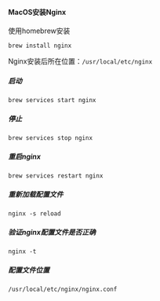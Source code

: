 
#### MacOS安装Nginx

使用homebrew安装

```
brew install nginx
```

Nginx安装后所在位置：`/usr/local/etc/nginx`      

##### 启动

`brew services start nginx`

##### 停止

`brew services stop nginx`

##### 重启nginx

`brew services restart nginx`

##### 重新加载配置文件

`nginx -s reload`

##### 验证nginx配置文件是否正确

`nginx -t`

##### 配置文件位置

`/usr/local/etc/nginx/nginx.conf`